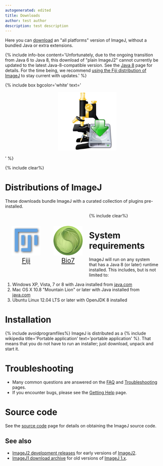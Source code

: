 ```yaml
---
autogenerated: edited
title: Downloads
author: test author
description: test description
---
```


Here you can [download](https://downloads.imagej.net/ImageJ2-20160205.zip) an "all platforms" version of ImageJ, without a bundled Java or extra extensions.

{% include info-box content='Unfortunately, due to the ongoing transition from Java 6 to Java 8, this download of "plain ImageJ2" cannot currently be updated to the latest Java-8-compatible version. See the [Java 8](/news/2016-05-10_-_ImageJ_HOWTO_-_Java_8,_Java_6,_Java_3D) page for details. For the time being, we recommend [using the Fiji distribution of ImageJ](/fiji/downloads) to stay current with updates.' %}

<div style="width: 540px">

{% include box bgcolor='white' text='

<center>

<a href="https://downloads.imagej.net/ImageJ2-20160205.zip "><img src="/media/Imagej2-download-icon.png" width="192px"/></a>

</center>

' %}

</div>

{% include clear%}

# Distributions of ImageJ

These downloads bundle ImageJ with a curated collection of plugins pre-installed.

<div style="float: left; padding: 1em; text-align:center; font-size:1.5em" markdown="1">

<a href="/fiji/downloads"><img src="/media/Fiji-icon.png" height="96px"/></a>  
[Fiji](/fiji/downloads)

</div>

<div style="float: left; padding: 1em; text-align:center; font-size:1.5em" markdown="1">

<a href="/software/bio7"><img src="/media/Bio7-icon.png" height="96px"/></a>  
[Bio7](/software/bio7)

</div>

{% include clear%}


# System requirements

ImageJ will run on any system that has a Java 8 (or later) runtime installed. This includes, but is not limited to:

1.  Windows XP, Vista, 7 or 8 with Java installed from [java.com](https://java.com/)
2.  Mac OS X 10.8 "Mountain Lion" or later with Java installed from [java.com](https://java.com/)
3.  Ubuntu Linux 12.04 LTS or later with OpenJDK 8 installed

# Installation

{% include avoidprogramfiles%}
ImageJ is distributed as a {% include wikipedia title='Portable application' text='portable application' %}.
That means that you do not have to run an installer; just download, unpack and start it.

# Troubleshooting

  - Many common questions are answered on the [FAQ](/help/faq) and [Troubleshooting](/help/troubleshooting) pages.
  - If you encounter bugs, please see the [Getting Help](/help) page.

# Source code

See the [source code](/develop/source) page for details on obtaining the ImageJ source code.

## See also

  - [ImageJ2 development releases](ImageJ2_development_releases) for early versions of [ImageJ2](/software/imagej2).
  - [ImageJ1 download archive](/ij/download/) for old versions of [ImageJ 1.x](/software/imagej1).
